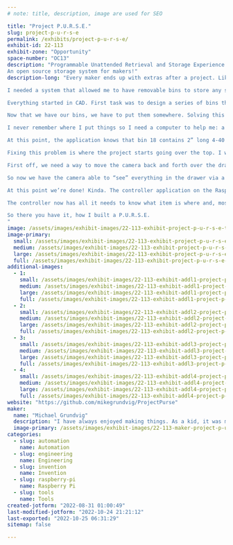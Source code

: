 ```yaml
---
# note: title, description, image are used for SEO

title: "Project P.U.R.S.E."
slug: project-p-u-r-s-e
permalink: /exhibits/project-p-u-r-s-e/
exhibit-id: 22-113
exhibit-zone: "Opportunity"
space-number: "OC13"
description: "Programmable Unattended Retrieval and Storage Experience.
An open source storage system for makers!"
description-long: "Every maker ends up with extras after a project. Like hotdogs and hotdog buns, there always seem to be some spares left over. Over time, these spares piled up and I started buying parts I already had simply because I forgot I already had them. I tried many different approaches to organization from shoe boxes to storage totes, divider bins to tackle boxes. Finally, I decided I had to make my own storage system inspired by the best available: a purse.

I needed a system that allowed me to have removable bins to store any small items I wanted. It needed to allow me to easily find any stored item knowing that I&#039;d always forget both where I stored it and what it was called. Finally, it had to be simple to put new items into the system. 

Everything started in CAD. First task was to design a series of bins that are easy and fast to 3d print. These bins are in a range of sizes - 1x1, 1x2, 2x2, etc.This allows you to use the right size bin with no wasted space. These bins have a little tab for a barcode label as well - this is important later.

Now that we have our bins, we have to put them somewhere. Solving this involved creating a large cabinet with drawers sized to fit all the various bins. With that done, we have bins in drawers but none of the secret sauce that really makes it work.

I never remember where I put things so I need a computer to help me: a Raspberry Pi in this case. The Pi can’t do much on its own though so we need an application. I wrote a Java database application (open source of course) that understands the concept of items, tags, bins, and drawers. Items are what you want to store. Tags are simply “terms” you associate with items so you can search for them. Bins are where you put the items and drawers are where you put the bins. Bins have a label on them so they can be identified. The bins in drawers have a location defined by row and column that indicates the position. 

At this point, the application knows that bin 18 contains 2” long 4-40 socket cap screws and is located in drawer A at row 5, column 12. This would work and you could stop here but this is brittle in practice. If you take out a bin and put it back in the wrong place everything falls apart.

Fixing this problem is where the project starts going over the top. I want the application to know where the bins are located even when I put them back in the wrong place. I want things to “just work” for me. To fix this, we need the application to be able to determine the bin location on its own. This means computer vision. I ended up choosing ESP32-CAM as the basis for this based on simplicity and price. 

First off, we need a way to move the camera back and forth over the drawers. One option is for the camera itself to transit over the entire drawer; left to right, front to back. This makes for a bit more complex assembly overally. Another option is for the camera to move left and right and for the drawer itself to move in and out. This second option makes for less moving parts which keeps things a bit simpler. I settled on ACME lead screws, A4988 stepper drivers, and NEMA 17 stepper motors. All of these are off-the-shelf 3d printer parts and readily available. To control the motors I chose ESP32 boards, again for simplicity and price. 

So now we have the camera able to “see” everything in the drawer via a combination of the drawer and camera moving. How do we get the camera to recognize a bin? We use that barcode label on the bins we talked about earlier. 

At this point we’re done! Kinda. The controller application on the Raspberry Pi needs to be able to actually control everything. I decided to have the controller be all the brains and the ESP32s are only used to take a photo and for motion. The Pi acts as a WIFI hotspot and all the remote microcontrollers connect to it. Each ESP32 has an application on it that exposes a REST interface that can be used to ask it to home an axis and to move to a given location. The ESP32-CAM exposes an endpoint to take a photo. 

The controller now has all it needs to know what item is where and, most importantly, to audit everything stored inside. To find something you want, you use the UI to search for it. You get a list of everything matching your search and can even see a picture of what is in the bin. Once you pick what you want, the drawer you need opens and you grab the part or bin and get to work. When you are ready, you can ask the system what spots are empty for a given bin or you can just throw it anywhere you want and tell the system to run an audit.

So there you have it, how I built a P.U.R.S.E. 
"
image: /assets/images/exhibit-images/22-113-exhibit-project-p-u-r-s-e-title-shot-large.jpg
image-primary: 
  small: /assets/images/exhibit-images/22-113-exhibit-project-p-u-r-s-e-title-shot-small.jpg
  medium: /assets/images/exhibit-images/22-113-exhibit-project-p-u-r-s-e-title-shot-medium.jpg
  large: /assets/images/exhibit-images/22-113-exhibit-project-p-u-r-s-e-title-shot-large.jpg
  full: /assets/images/exhibit-images/22-113-exhibit-project-p-u-r-s-e-title-shot-full.jpg
additional-images: 
  - 1:
    small: /assets/images/exhibit-images/22-113-exhibit-addl1-project-p-u-r-s-e-basic-wiring-diagram-small.JPG
    medium: /assets/images/exhibit-images/22-113-exhibit-addl1-project-p-u-r-s-e-basic-wiring-diagram-medium.JPG
    large: /assets/images/exhibit-images/22-113-exhibit-addl1-project-p-u-r-s-e-basic-wiring-diagram-large.JPG
    full: /assets/images/exhibit-images/22-113-exhibit-addl1-project-p-u-r-s-e-basic-wiring-diagram-full.JPG
  - 2:
    small: /assets/images/exhibit-images/22-113-exhibit-addl2-project-p-u-r-s-e-bin-drawing-small.JPG
    medium: /assets/images/exhibit-images/22-113-exhibit-addl2-project-p-u-r-s-e-bin-drawing-medium.JPG
    large: /assets/images/exhibit-images/22-113-exhibit-addl2-project-p-u-r-s-e-bin-drawing-large.JPG
    full: /assets/images/exhibit-images/22-113-exhibit-addl2-project-p-u-r-s-e-bin-drawing-full.JPG
  - 3:
    small: /assets/images/exhibit-images/22-113-exhibit-addl3-project-p-u-r-s-e-bin-group-small.JPG
    medium: /assets/images/exhibit-images/22-113-exhibit-addl3-project-p-u-r-s-e-bin-group-medium.JPG
    large: /assets/images/exhibit-images/22-113-exhibit-addl3-project-p-u-r-s-e-bin-group-large.JPG
    full: /assets/images/exhibit-images/22-113-exhibit-addl3-project-p-u-r-s-e-bin-group-full.JPG
  - 4:
    small: /assets/images/exhibit-images/22-113-exhibit-addl4-project-p-u-r-s-e-design-progress-small.jpg
    medium: /assets/images/exhibit-images/22-113-exhibit-addl4-project-p-u-r-s-e-design-progress-medium.jpg
    large: /assets/images/exhibit-images/22-113-exhibit-addl4-project-p-u-r-s-e-design-progress-large.jpg
    full: /assets/images/exhibit-images/22-113-exhibit-addl4-project-p-u-r-s-e-design-progress-full.jpg
website: "https://github.com/mikegrundvig/ProjectPurse"
maker: 
  name: "Michael Grundvig"
  description: "I have always enjoyed making things. As a kid, it was model rockets and taking broken appliances apart. When I became an adult, it was radio controlled helicopters, drones and 3D printing. I love the intersection of software, electronics, and mechanics. These days my projects are usually quirky while still serving some sort of real-world purpose."
  image-primary: /assets/images/exhibit-images/22-113-maker-project-p-u-r-s-e-family-at-craters-medium.jpg
categories: 
  - slug: automation
    name: Automation
  - slug: engineering
    name: Engineering
  - slug: invention
    name: Invention
  - slug: raspberry-pi
    name: Raspberry Pi
  - slug: tools
    name: Tools
created-jotform: "2022-08-31 01:00:49"
last-modified-jotform: "2022-10-24 21:21:12"
last-exported: "2022-10-25 06:31:29"
sitemap: false

---
```

